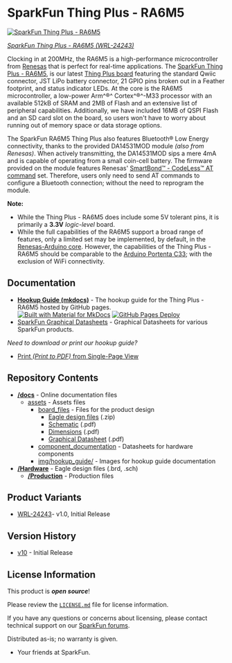 SparkFun Thing Plus - RA6M5
========================================

[![SparkFun Thing Plus - RA6M5](https://cdn.sparkfun.com/assets/parts/2/4/5/3/4/WRL-24243-Thing-Plus-RA6M5-Feature.jpg)](https://www.sparkfun.com/products/24243)

[*SparkFun Thing Plus - RA6M5 (WRL-24243)*](https://www.sparkfun.com/products/24243)

Clocking in at 200MHz, the RA6M5 is a high-performance microcontroller from [Renesas](https://www.renesas.com/) that is perfect for real-time applications. The [SparkFun Thing Plus - RA6M5](https://www.sparkfun.com/products/24243), is our latest [Thing Plus board](https://www.sparkfun.com/thing_plus) featuring the standard Qwiic connector, JST LiPo battery connector, 21 GPIO pins broken out in a Feather footprint, and status indicator LEDs. At the core is the RA6M5 microcontroller, a low-power Arm^®^ Cortex^®^-M33 processor with an available 512kB of SRAM and 2MB of Flash and an extensive list of peripheral capabilities. Additionally, we have included 16MB of QSPI Flash and an SD card slot on the board, so users won't have to worry about running out of memory space or data storage options.

The SparkFun RA6M5 Thing Plus also features Bluetooth® Low Energy connectivity, thanks to the provided DA14531MOD module *(also from Renesas)*. When actively transmitting, the DA14531MOD sips a mere 4mA and is capable of operating from a small coin-cell battery. The firmware provided on the module features Renesas' [SmartBond™ - CodeLess™ AT command](https://lpccs-docs.renesas.com/UM-140-DA145x-CodeLess/index.html) set. Therefore, users only need to send AT commands to configure a Bluetooth connection; without the need to reprogram the module.

**Note:**

- While the Thing Plus - RA6M5 does include some 5V tolerant pins, it is primarily a **3.3V** *logic-level* board.
- While the full capabilities of the RA6M5 support a broad range of features, only a limited set may be implemented, by default, in the [Renesas-Arduino core](https://github.com/arduino/ArduinoCore-renesas). However, the capabilities of the Thing Plus - RA6M5 should be comparable to the [Arduino Portenta C33](https://store.arduino.cc/collections/portenta-family/products/portenta-c33); with the exclusion of WiFi connectivity.

Documentation
--------------

* **[Hookup Guide (mkdocs)](http://docs.sparkfun.com/SparkFun_Thing_Plus_RA6M5/)** - The hookup guide for the Thing Plus - RA6M5 hosted by GitHub pages.<br>
  [![Built with Material for MkDocs](https://img.shields.io/badge/Material_for_MkDocs-526CFE?logo=MaterialForMkDocs&logoColor=white)](https://squidfunk.github.io/mkdocs-material/) [![GitHub Pages Deploy](https://github.com/sparkfun/SparkFun_Thing_Plus_RA6M5/actions/workflows/mkdocs.yml/badge.svg)](https://github.com/sparkfun/SparkFun_Thing_Plus_RA6M5/actions/workflows/mkdocs.yml)
* [SparkFun Graphical Datasheets](https://github.com/sparkfun/Graphical_Datasheets) - Graphical Datasheets for various SparkFun products.


*Need to download or print our hookup guide?*

* [Print *(Print to PDF)* from Single-Page View](http://docs.sparkfun.com/SparkFun_Thing_Plus_RA6M5/print_view)

Repository Contents
-------------------

* **[/docs](/docs/)** - Online documentation files
    * [assets](/docs/assets/) - Assets files
        * [board_files](/docs/assets/board_files/) - Files for the product design
            * [Eagle design files](/docs/assets/board_files/eagle_files.zip) (.zip)
            * [Schematic](/docs/assets/board_files/schematic.pdf) (.pdf)
            * [Dimensions](/docs/assets/board_files/dimensions.pdf) (.pdf)
            * [Graphical Datasheet](/docs/assets/board_files/graphical_datasheet.pdf) (.pdf)
        * [component_documentation](/docs/assets/component_documentation/) - Datasheets for hardware components
        * [img/hookup_guide/](/docs/assets/img/hookup_guide/) - Images for hookup guide documentation
* **[/Hardware](/Hardware/)** - Eagle design files (.brd, .sch)
  * **[/Production](/Production/)** - Production files

Product Variants
----------------

* [WRL-24243](https://www.sparkfun.com/products/24243)- v1.0, Initial Release

Version History
---------------

* [v10](https://github.com/sparkfun/SparkFun_Thing_Plus_RA6M5/releases/tag/v10) - Initial Release


License Information
-------------------

This product is ***open source***!

Please review the [`LICENSE.md`](./LICENSE.md) file for license information.

If you have any questions or concerns about licensing, please contact technical support on our [SparkFun forums](https://forum.sparkfun.com/viewforum.php?f=152).

Distributed as-is; no warranty is given.

- Your friends at SparkFun.

